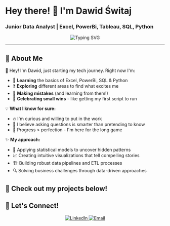 # Hey there! 👋 I'm Dawid Świtaj  

### Junior Data Analyst | Excel, PowerBi, Tableau, SQL, Python

<p align="center">
  <img src="https://readme-typing-svg.herokuapp.com?color=00AEEF&size=22&center=true&vCenter=true&width=600&lines=Curious+Learner+%7C+Power+BI+%26+Tableau;Data+Explorer+%7C+SQL+%26+Python;Growth+Mentality+%7C+Excel" alt="Typing SVG">
</p>

---

## 🌱 About Me

👋 Hey! I'm Dawid, just starting my tech journey. Right now I'm:
- 🧠 **Learning** the basics of Excel, PowerBi, SQL & Python
- ❓ **Exploring** different areas to find what excites me
- 🤔 **Making mistakes** (and learning from them!)
- 🌟 **Celebrating small wins** - like getting my first script to run

💡 **What I know for sure:**
- 🔥 I'm curious and willing to put in the work
- 🤝 I believe asking questions is smarter than pretending to know
- 🐢 Progress > perfection - I'm here for the long game

✨ **My approach:**
- 🧠 Applying statistical models to uncover hidden patterns
- 📈 Creating intuitive visualizations that tell compelling stories
- 🏗️ Building robust data pipelines and ETL processes
- 🔍 Solving business challenges through data-driven approaches

📌 **Check out my projects below!**
---

## 📣 Let's Connect!

<p align="center">
  <a href="https://www.linkedin.com/in/dawid-%C5%9Bwitaj13/">
    <img src="https://img.shields.io/badge/LinkedIn-0077B5?style=for-the-badge&logo=linkedin&logoColor=white" alt="LinkedIn">
  </a>
  <a href="mailto:dawid.switay@gmail.com">
    <img src="https://img.shields.io/badge/Email-D14836?style=for-the-badge&logo=gmail&logoColor=white" alt="Email">
  </a>
</p>
